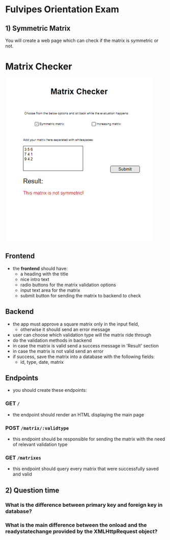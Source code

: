 # Fulvipes Orientation Exam

## 1) Symmetric Matrix

You will create a web page which can check if the matrix is symmetric or not.

# Matrix Checker

![main](assets/index1.png)

## Frontend

- the **frontend** should have:
    - a heading with the title
    - nice intro text
    - radio buttons for the matrix validation options
    - input text area for the matrix
    - submit button for sending the matrix to backend to check


## Backend

- the app must approve a square matrix only in the input field,
  - otherwise it should send an error message
- user can choose which validation type will the matrix ride through
- do the validation methods in backend
- in case the matrix is valid send a success message in 'Result' section
- in case the matrix is not valid send an error
- if success, save the matrix into a database with the following fields:
  - id, type, date, matrix


## Endpoints
- you should create these endpoints:

### GET `/`
- the endpoint should render an HTML displaying the main page

### POST `/matrix/:validtype`
- this endpoint should be responsible for sending the matrix with the need of relevant validation type

### GET `/matrixes`
- this endpoint should query every matrix that were successfully saved and valid

## 2) Question time

### What is the difference between primary key and foreign key in database?

### What is the main difference between the onload and the readystatechange provided by the XMLHttpRequest object?
